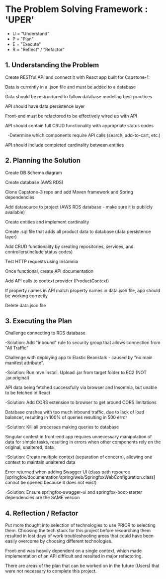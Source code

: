 <h1>The Problem Solving Framework : 'UPER'</h1>

* U = "Understand"
* P = "Plan"
* E = "Execute"
* R = "Reflect" / "Refactor"

<h2>1. Understanding the Problem</h2>

<p>Create RESTful API and connect it with React app built for Capstone-1: </p>
<p>Data is currently in a .json file and must be added to a database </p>
<p>Data should be restructured to follow database modeling best practices </p>
<p>API should have data persistence layer</p>
<p>Front-end must be refactored to be effectively wired up with API</p>
<p>API should contain full CRUD functionality with appropriate status codes </p>
&nbsp; -Determine which components require API calls (search, add-to-cart, etc.)
<p>API should include completed cardinality between entities </p>

<h2>2. Planning the Solution </h2>
<p>Create DB Schema diagram</p>
<p>Create database (AWS RDS)</p>
<p>Clone Capstone-3 repo and add Maven framework and Spring dependencies</p>
<p>Add datasource to project (AWS RDS database - make sure it is publicly available)</p>
<p>Create entities and implement cardinality</p>
<p>Create .sql file that adds all product data to database (data persistence layer)</p>
<p>Add CRUD functionality by creating repositories, services, and controllers(include status codes)</p>
<p>Test HTTP requests using Insomnia</p>
<p>Once functional, create API documentation</p>

<p>Add API calls to context provider (ProductContext)</p>
<p>If property names in API match property names in data.json file, app should be working correctly</p>
<p>Delete data.json file</p>


<h2>
    3. Executing the Plan
</h2>
<p>Challenge connecting to RDS database</p>
<p>-Solution: Add "inbound" rule to security group that allows connection from "All Traffic"</p>
<p>Challenge with deploying app to Elastic Beanstalk - caused by "no main manifest attribute".</p>
<p>-Solution: Run mvn install. Upload .jar from target folder to EC2 (NOT .jar.original)</p>
<p>API data being fetched successfully via browser and Insomnia,  but unable to be fetched in React</p>
<p>-Solution: Add CORS extension to browser to get around CORS limitations</p>
<p>Database crashes with too much inbound traffic, due to lack of load balancer, resulting in 100% of queries resulting in 500 error</p>
<p>-Solution: Kill all processes making queries to database</p>
<p>Singular context in front-end app requires unnecessary manipulation of data for simple tasks, resulting in errors when other components rely on the original, unaltered, data</p>
<p>-Solution: Create multiple context (separation of concern), allowing one context to maintain unaltered data</p>
<p>Error returned when adding Swagger UI (class path resource [springfox/documentation/spring/web/SpringfoxWebConfiguration.class] cannot be opened because it does not exist)</p>
<p>-Solution: Ensure springfox-swagger-ui and springfox-boot-starter dependencies are the SAME version</p>

<h2>
    4. Reflection / Refactor
</h2>
<p>Put more thought into selection of technologies to use PRIOR to selecting them. Choosing the tech stack for this project before researching them resulted in lost days of work troubleshooting areas that could have been easily overcome by choosing different technologies.</p>
<p>Front-end was heavily dependent on a single context, which made implementation of an API difficult and resulted in major refactoring. </p>
<p>There are areas of the plan that can be worked on in the future (Users) that were not necessary to complete this project.</p>
